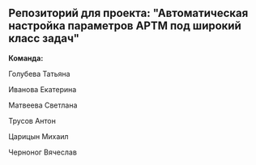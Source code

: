 ## Репозиторий для проекта: "Автоматическая настройка параметров АРТМ под широкий класс задач"
__Команда:__

 Голубева Татьяна
 
 Иванова Екатерина
 
 Матвеева Светлана
 
 Трусов Антон
 
 Царицын Михаил
 
 Черноног Вячеслав
